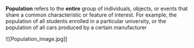 **Population** refers to the **entire** group of individuals, objects, or events that share a common characteristic or feature of interest. For example, the population of all students enrolled in a particular university, or the population of all cars produced by a certain manufacturer

![[Population_image.jpg]]